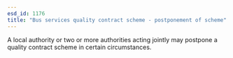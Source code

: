 ```yaml
---
esd_id: 1176
title: "Bus services quality contract scheme - postponement of scheme"
---
```


A local authority or two or more authorities acting jointly may postpone a quality contract scheme in certain circumstances.

